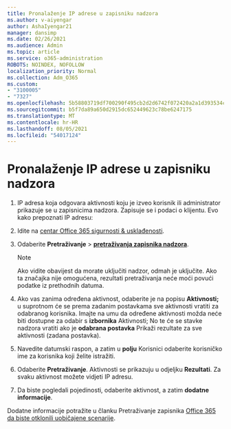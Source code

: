 ```yaml
---
title: Pronalaženje IP adrese u zapisniku nadzora
ms.author: v-aiyengar
author: AshaIyengar21
manager: dansimp
ms.date: 02/26/2021
ms.audience: Admin
ms.topic: article
ms.service: o365-administration
ROBOTS: NOINDEX, NOFOLLOW
localization_priority: Normal
ms.collection: Adm_O365
ms.custom:
- "3100005"
- "7327"
ms.openlocfilehash: 5b58803719df700290f495cb2d2d6742f072420a2a1d393534ca165bb5a14fbb
ms.sourcegitcommit: b5f7da89a650d2915dc652449623c78be6247175
ms.translationtype: MT
ms.contentlocale: hr-HR
ms.lasthandoff: 08/05/2021
ms.locfileid: "54017124"
---
```

# <a name="find-the-ip-address-in-audit-log"></a>Pronalaženje IP adrese u zapisniku nadzora

1. IP adresa koja odgovara aktivnosti koju je izveo korisnik ili administrator prikazuje se u zapisnicima nadzora. Zapisuje se i podaci o klijentu. Evo kako prepoznati IP adresu:

1. Idite na [centar Office 365 sigurnosti & usklađenosti](https://go.microsoft.com/fwlink/p/?linkid=2077143).
1. Odaberite **Pretraživanje**  >  **[pretraživanja zapisnika nadzora](https://go.microsoft.com/fwlink/?linkid=2103759)**.
    > [!NOTE]
    > Ako vidite obavijest da morate uključiti nadzor, odmah je uključite. Ako ta značajka nije omogućena, rezultati pretraživanja neće moći povući podatke iz prethodnih datuma.
1. Ako vas zanima određena aktivnost, odaberite je na popisu **Aktivnosti;** u suprotnom će se prema zadanim postavkama sve aktivnosti vratiti za odabranog korisnika. Imajte na umu da određene aktivnosti možda neće biti dostupne za odabir s **izbornika** Aktivnosti; No te će se stavke nadzora vratiti ako je **odabrana postavka** Prikaži rezultate za sve aktivnosti (zadana postavka).
1. Navedite datumski raspon, a zatim u **polju** Korisnici odaberite korisničko ime za korisnika koji želite istražiti.
1. Odaberite **Pretraživanje**. Aktivnosti se prikazuju u odjeljku **Rezultati**. Za svaku aktivnost možete vidjeti IP adresu.
1. Da biste pogledali pojedinosti, odaberite aktivnost, a zatim **dodatne informacije**.

Dodatne informacije potražite u članku Pretraživanje zapisnika [Office 365 da biste otklonili uobičajene scenarije](https://go.microsoft.com/fwlink/?linkid=2103944).